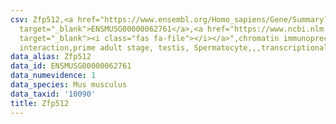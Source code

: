 ```yaml
---
csv: Zfp512,<a href="https://www.ensembl.org/Homo_sapiens/Gene/Summary?db=core;g=ENSMUSG00000062761"
  target="_blank">ENSMUSG00000062761</a>,<a href="https://www.ncbi.nlm.nih.gov/pubmed/25450459"
  target="_blank"><i class="fas fa-file"></i></a>",chromatin immunoprecipitation assay,direct
  interaction,prime adult stage, testis, Spermatocyte,,,transcriptional regulation,
data_alias: Zfp512
data_id: ENSMUSG00000062761
data_numevidence: 1
data_species: Mus musculus
data_taxid: '10090'
title: Zfp512
---
```


